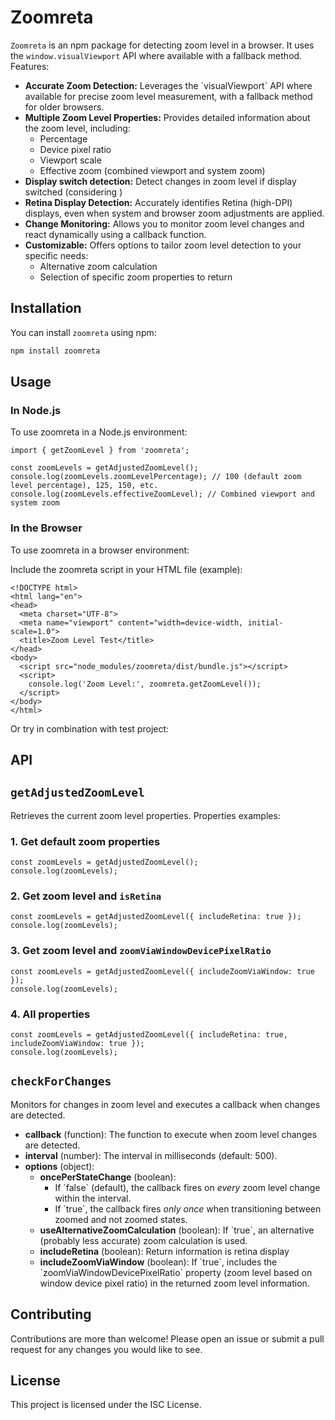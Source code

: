 # Zoomreta

`Zoomreta` is an npm package for detecting zoom level in a browser. It uses the `window.visualViewport` API where available with a fallback method.
Features:

<ul>
    <li><strong>Accurate Zoom Detection:</strong> Leverages the `visualViewport` API where available for precise zoom level measurement, with a fallback method for older browsers.</li>
    <li><strong>Multiple Zoom Level Properties:</strong> Provides detailed information about the zoom level, including:
        <ul>
            <li>Percentage</li>
            <li>Device pixel ratio</li>
            <li>Viewport scale</li>
            <li>Effective zoom (combined viewport and system zoom)</li>
        </ul>
    </li>
    <li><strong>Display switch detection:</strong> Detect changes in zoom level if display switched (considering )</li>
    <li><strong>Retina Display Detection:</strong> Accurately identifies Retina (high-DPI) displays, even when system and browser zoom adjustments are applied.</li>
    <li><strong>Change Monitoring:</strong> Allows you to monitor zoom level changes and react dynamically using a callback function.</li>
    <li><strong>Customizable:</strong> Offers options to tailor zoom level detection to your specific needs:
        <ul>
            <li>Alternative zoom calculation</li>
            <li>Selection of specific zoom properties to return</li>
        </ul>
    </li>
  
</ul>

## Installation

You can install `zoomreta` using npm:

```sh
npm install zoomreta
```

## Usage

### In Node.js

To use zoomreta in a Node.js environment:

```
import { getZoomLevel } from 'zoomreta';

const zoomLevels = getAdjustedZoomLevel();
console.log(zoomLevels.zoomLevelPercentage); // 100 (default zoom level percentage), 125, 150, etc.
console.log(zoomLevels.effectiveZoomLevel); // Combined viewport and system zoom
```

### In the Browser

To use zoomreta in a browser environment:

Include the zoomreta script in your HTML file (example):

```
<!DOCTYPE html>
<html lang="en">
<head>
  <meta charset="UTF-8">
  <meta name="viewport" content="width=device-width, initial-scale=1.0">
  <title>Zoom Level Test</title>
</head>
<body>
  <script src="node_modules/zoomreta/dist/bundle.js"></script>
  <script>
    console.log('Zoom Level:', zoomreta.getZoomLevel());
  </script>
</body>
</html>
```

Or try in combination with test project:

## API

## `getAdjustedZoomLevel`

Retrieves the current zoom level properties.
Properties examples:

### 1. Get default zoom properties

```
const zoomLevels = getAdjustedZoomLevel();
console.log(zoomLevels);
```

### 2. Get zoom level and `isRetina`

```
const zoomLevels = getAdjustedZoomLevel({ includeRetina: true });
console.log(zoomLevels);
```

### 3. Get zoom level and `zoomViaWindowDevicePixelRatio`

```
const zoomLevels = getAdjustedZoomLevel({ includeZoomViaWindow: true });
console.log(zoomLevels);
```

### 4. All properties

```
const zoomLevels = getAdjustedZoomLevel({ includeRetina: true, includeZoomViaWindow: true });
console.log(zoomLevels);
```

## `checkForChanges`

Monitors for changes in zoom level and executes a callback when changes are detected.

<ul>
  <li>
    <b>callback</b> (function): The function to execute when zoom level changes are detected.
  </li>
  <li>
    <b>interval</b> (number): The interval in milliseconds (default: 500).
  </li>
  <li>
    <b>options</b> (object):
    <ul>
      <li>
        <b>oncePerStateChange</b> (boolean):
        <ul>
            <li>If `false` (default), the callback fires on <i>every</i> zoom level change within the interval.</li>
            <li>If `true`, the callback fires <i>only once</i> when transitioning between zoomed and not zoomed states.</li>
        </ul>
      </li>
      <li>
        <b>useAlternativeZoomCalculation</b> (boolean): If `true`, an alternative (probably less accurate) zoom calculation is used.
      </li>
      <li>
        <b>includeRetina</b> (boolean): Return information is retina display
      </li>
      <li>
        <b>includeZoomViaWindow</b> (boolean): If `true`, includes the `zoomViaWindowDevicePixelRatio` property (zoom level based on window device pixel ratio) in the returned zoom level information.
      </li>
    </ul>
  </li>
</ul>

## Contributing

Contributions are more than welcome!
Please open an issue or submit a pull request for any changes you would like to see.

## License

This project is licensed under the ISC License.
